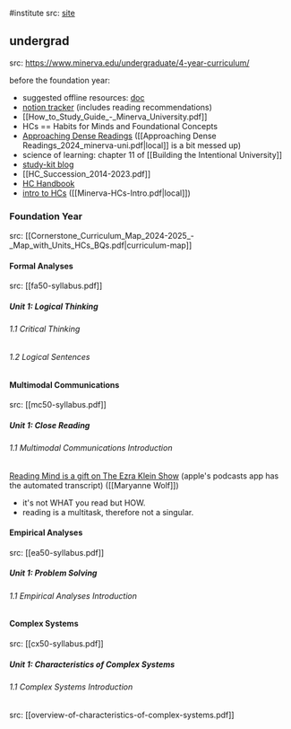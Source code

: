 #institute 
src: [site](https://www.minerva.edu) 

## undergrad
src: https://www.minerva.edu/undergraduate/4-year-curriculum/

before the foundation year:
- suggested offline resources: [doc](https://docs.google.com/document/d/1QjqK-uodQbKkwSII0m-1eiIY-zE4sUPt4blEsXAyUXE/edit?usp=sharing) 
- [notion tracker](https://vanilla-cough-f9d.notion.site/M28-Personal-Summer-Prep-Tracker-2d38a8e678e44504a1300bc86da20f34) (includes reading recommendations) 
- [[How_to_Study_Guide_-_Minerva_University.pdf]] 
- HCs == Habits for Minds and Foundational Concepts
- [Approaching Dense Readings](https://docs.google.com/document/d/e/2PACX-1vRWncCMe_jwSmqnRI3GnxgB44vHKMBj8k8CRdgdkWZJXsAiXwAzjDNYqXTxrRmBy3T-yZbpSKL6q5Vz/pub) ([[Approaching Dense Readings_2024_minerva-uni.pdf|local]] is a bit messed up) 
- science of learning: chapter 11 of [[Building the Intentional University]] 
- [study-kit blog](https://medium.com/study-kit) 
- [[HC_Succession_2014-2023.pdf]] 
- [HC Handbook](https://my.minerva.edu/academics/hc-resources/hc-handbook/) 
- [intro to HCs](https://www.minerva.edu/public/media/enrollment-center/Minerva-HCs-Intro.pdf) ([[Minerva-HCs-Intro.pdf|local]]) 


### Foundation Year
src: [[Cornerstone_Curriculum_Map_2024-2025_-_Map_with_Units_HCs_BQs.pdf|curriculum-map]] 

#### Formal Analyses
src: [[fa50-syllabus.pdf]] 
##### Unit 1: Logical Thinking
###### 1.1 Critical Thinking 
###### 1.2 Logical Sentences 



#### Multimodal Communications
src: [[mc50-syllabus.pdf]] 
##### Unit 1: Close Reading 
###### 1.1 Multimodal Communications Introduction 
[Reading Mind is a gift on The Ezra Klein Show](https://podcasts.apple.com/us/podcast/this-conversation-about-the-reading-mind-is-a-gift/id1548604447?i=1000587098985) (apple's podcasts app has the automated transcript) ([[Maryanne Wolf]])
- it's not WHAT you read but HOW. 
- reading is a multitask, therefore not a singular.


#### Empirical Analyses
src: [[ea50-syllabus.pdf]] 
##### Unit 1: Problem Solving
###### 1.1 Empirical Analyses Introduction 


#### Complex Systems
src: [[cx50-syllabus.pdf]] 
##### Unit 1: Characteristics of Complex Systems
###### 1.1 Complex Systems Introduction
src: [[overview-of-characteristics-of-complex-systems.pdf]]  

